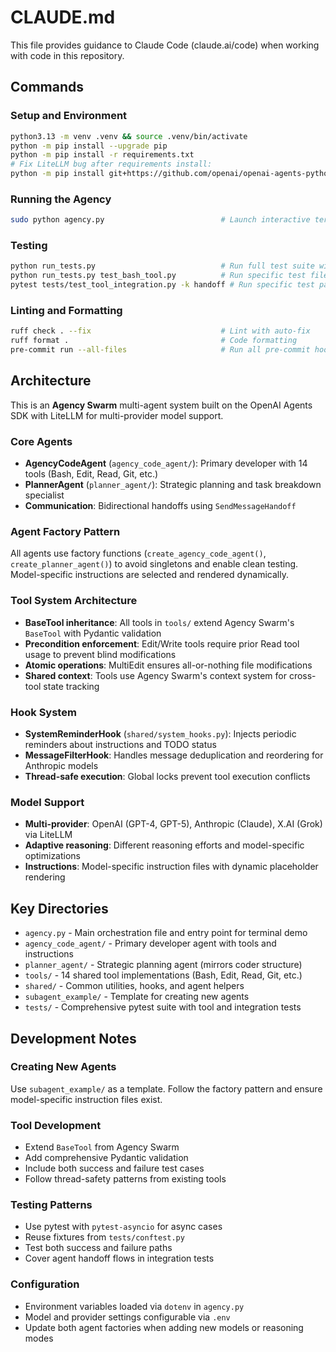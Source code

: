 # CLAUDE.md

This file provides guidance to Claude Code (claude.ai/code) when working with code in this repository.

## Commands

### Setup and Environment
```bash
python3.13 -m venv .venv && source .venv/bin/activate
python -m pip install --upgrade pip
python -m pip install -r requirements.txt
# Fix LiteLLM bug after requirements install:
python -m pip install git+https://github.com/openai/openai-agents-python.git@main
```

### Running the Agency
```bash
sudo python agency.py                          # Launch interactive terminal demo (sudo required on macOS)
```

### Testing
```bash
python run_tests.py                            # Run full test suite with dependency installation
python run_tests.py test_bash_tool.py          # Run specific test file
pytest tests/test_tool_integration.py -k handoff # Run specific test pattern
```

### Linting and Formatting
```bash
ruff check . --fix                             # Lint with auto-fix
ruff format .                                  # Code formatting
pre-commit run --all-files                     # Run all pre-commit hooks
```

## Architecture

This is an **Agency Swarm** multi-agent system built on the OpenAI Agents SDK with LiteLLM for multi-provider model support.

### Core Agents
- **AgencyCodeAgent** (`agency_code_agent/`): Primary developer with 14 tools (Bash, Edit, Read, Git, etc.)
- **PlannerAgent** (`planner_agent/`): Strategic planning and task breakdown specialist
- **Communication**: Bidirectional handoffs using `SendMessageHandoff`

### Agent Factory Pattern
All agents use factory functions (`create_agency_code_agent()`, `create_planner_agent()`) to avoid singletons and enable clean testing. Model-specific instructions are selected and rendered dynamically.

### Tool System Architecture
- **BaseTool inheritance**: All tools in `tools/` extend Agency Swarm's `BaseTool` with Pydantic validation
- **Precondition enforcement**: Edit/Write tools require prior Read tool usage to prevent blind modifications
- **Atomic operations**: MultiEdit ensures all-or-nothing file modifications
- **Shared context**: Tools use Agency Swarm's context system for cross-tool state tracking

### Hook System
- **SystemReminderHook** (`shared/system_hooks.py`): Injects periodic reminders about instructions and TODO status
- **MessageFilterHook**: Handles message deduplication and reordering for Anthropic models
- **Thread-safe execution**: Global locks prevent tool execution conflicts

### Model Support
- **Multi-provider**: OpenAI (GPT-4, GPT-5), Anthropic (Claude), X.AI (Grok) via LiteLLM
- **Adaptive reasoning**: Different reasoning efforts and model-specific optimizations
- **Instructions**: Model-specific instruction files with dynamic placeholder rendering

## Key Directories

- `agency.py` - Main orchestration file and entry point for terminal demo
- `agency_code_agent/` - Primary developer agent with tools and instructions
- `planner_agent/` - Strategic planning agent (mirrors coder structure)
- `tools/` - 14 shared tool implementations (Bash, Edit, Read, Git, etc.)
- `shared/` - Common utilities, hooks, and agent helpers
- `subagent_example/` - Template for creating new agents
- `tests/` - Comprehensive pytest suite with tool and integration tests

## Development Notes

### Creating New Agents
Use `subagent_example/` as a template. Follow the factory pattern and ensure model-specific instruction files exist.

### Tool Development
- Extend `BaseTool` from Agency Swarm
- Add comprehensive Pydantic validation
- Include both success and failure test cases
- Follow thread-safety patterns from existing tools

### Testing Patterns
- Use pytest with `pytest-asyncio` for async cases
- Reuse fixtures from `tests/conftest.py`
- Test both success and failure paths
- Cover agent handoff flows in integration tests

### Configuration
- Environment variables loaded via `dotenv` in `agency.py`
- Model and provider settings configurable via `.env`
- Update both agent factories when adding new models or reasoning modes
